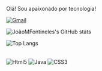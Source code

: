 Olá! Sou apaixonado por tecnologia!

[![Gmail](https://img.shields.io/badge/Gmail-D14836?style=for-the-badge&logo=gmail&logoColor=white)](https://mail.google.com/mail/u/0/?tab=rm&ogbl#search/jmfontineles)


![JoãoMFontineles's GitHub stats](https://github-readme-stats.vercel.app/api?username=joaomfontineles&show_icons=true&theme=dracula)

![Top Langs](https://github-readme-stats.vercel.app/api/top-langs/?username=JoaoMFontineles&layout=compact)

<div style="display= inline_block"><br/>
   <img align="center" alt="Html5" src="https://img.shields.io/badge/HTML5-E34F26?style=for-the-badge&logo=html5&logoColor=white" />
    <img align="center" alt="Java" src="https://img.shields.io/badge/Java-ED8B00?style=for-the-badge&logo=openjdk&logoColor=white" />
      <img align="center" alt="CSS3" src="https://img.shields.io/badge/css3-1572B6.svg?style=for-the-badge&logo=css3&logoColor=white" />
   </div>
